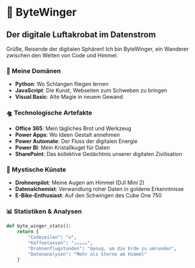 # 🦅 ByteWinger

## Der digitale Luftakrobat im Datenstrom

Grüße, Reisende der digitalen Sphären! Ich bin ByteWinger, ein Wanderer zwischen den Welten von Code und Himmel.

### 🌌 Meine Domänen

- **Python**: Wo Schlangen fliegen lernen
- **JavaScript**: Die Kunst, Webseiten zum Schweben zu bringen
- **Visual Basic**: Alte Magie in neuem Gewand

### 🛸 Technologische Artefakte

- **Office 365**: Mein tägliches Brot und Werkzeug
- **Power Apps**: Wo Ideen Gestalt annehmen
- **Power Automate**: Der Fluss der digitalen Energie
- **Power BI**: Mein Kristallkugel für Daten
- **SharePoint**: Das kollektive Gedächtnis unserer digitalen Zivilisation

### 🔮 Mystische Künste

- **Drohnenpilot**: Meine Augen am Himmel (DJI Mini 2)
- **Datenalchemist**: Verwandlung roher Daten in goldene Erkenntnisse
- **E-Bike-Enthusiast**: Auf den Schwingen des Cube One 750

### 📊 Statistiken & Analysen

```python
def byte_winger_stats():
    return {
        "Codezeilen": "∞",
        "Kaffeetassen": "☕☕☕☕☕",
        "Drohnenflugstunden": "Genug, um die Erde zu umrunden",
        "Datenanalysen": "Mehr als Sterne am Himmel"
    }
